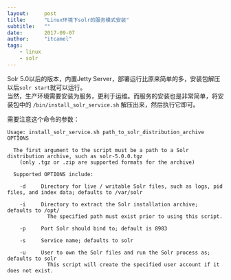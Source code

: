 ```yaml
---
layout:     post
title:      "Linux环境下solr的服务模式安装"
subtitle:   ""
date:       2017-09-07
author:     "itcamel"
tags:
    - linux
    - solr
---
```


Solr 5.0以后的版本，内置Jetty Server，部署运行比原来简单的多，安装包解压以后`solr start`就可以运行。  
当然，生产环境需要安装为服务，更利于运维。而服务的安装也是非常简单，将安装包中的 `/bin/install_solr_service.sh` 解压出来，然后执行它即可。

需要注意这个命令的参数：
```
Usage: install_solr_service.sh path_to_solr_distribution_archive OPTIONS

  The first argument to the script must be a path to a Solr distribution archive, such as solr-5.0.0.tgz
    (only .tgz or .zip are supported formats for the archive)

  Supported OPTIONS include:

    -d     Directory for live / writable Solr files, such as logs, pid files, and index data; defaults to /var/solr

    -i     Directory to extract the Solr installation archive; defaults to /opt/
             The specified path must exist prior to using this script.

    -p     Port Solr should bind to; default is 8983

    -s     Service name; defaults to solr

    -u     User to own the Solr files and run the Solr process as; defaults to solr
             This script will create the specified user account if it does not exist.
```